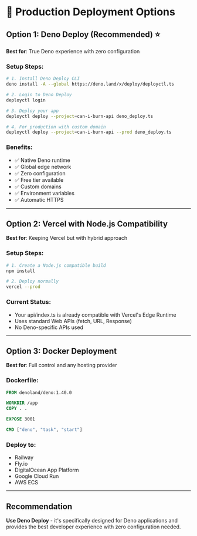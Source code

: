 # 🚀 Production Deployment Options

## Option 1: Deno Deploy (Recommended) ⭐

**Best for**: True Deno experience with zero configuration

### Setup Steps:
```bash
# 1. Install Deno Deploy CLI
deno install -A --global https://deno.land/x/deploy/deployctl.ts

# 2. Login to Deno Deploy
deployctl login

# 3. Deploy your app
deployctl deploy --project=can-i-burn-api deno_deploy.ts

# 4. For production with custom domain
deployctl deploy --project=can-i-burn-api --prod deno_deploy.ts
```

### Benefits:
- ✅ Native Deno runtime
- ✅ Global edge network
- ✅ Zero configuration
- ✅ Free tier available
- ✅ Custom domains
- ✅ Environment variables
- ✅ Automatic HTTPS

---

## Option 2: Vercel with Node.js Compatibility

**Best for**: Keeping Vercel but with hybrid approach

### Setup Steps:
```bash
# 1. Create a Node.js compatible build
npm install

# 2. Deploy normally
vercel --prod
```

### Current Status:
- Your api/index.ts is already compatible with Vercel's Edge Runtime
- Uses standard Web APIs (fetch, URL, Response)
- No Deno-specific APIs used

---

## Option 3: Docker Deployment

**Best for**: Full control and any hosting provider

### Dockerfile:
```dockerfile
FROM denoland/deno:1.40.0

WORKDIR /app
COPY . .

EXPOSE 3001

CMD ["deno", "task", "start"]
```

### Deploy to:
- Railway
- Fly.io
- DigitalOcean App Platform
- Google Cloud Run
- AWS ECS

---

## Recommendation

**Use Deno Deploy** - it's specifically designed for Deno applications and provides the best developer experience with zero configuration needed.
